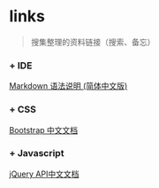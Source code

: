 # links
> 搜集整理的资料链接（搜索、备忘）

### + IDE

[Markdown 语法说明 (简体中文版)](http://www.appinn.com/markdown/)

### + CSS

[Bootstrap 中文文档](http://v3.bootcss.com/getting-started/)

### + Javascript

[jQuery API中文文档](http://www.jquery123.com/api/)
